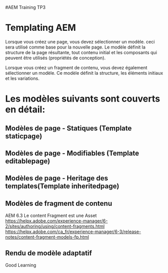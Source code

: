 #AEM Training TP3

# Templating AEM

Lorsque vous créez une page, vous devez sélectionner un modèle. ceci sera utilisé comme base pour la nouvelle page. Le modèle définit la structure de la page résultante, tout contenu initial et les composants qui peuvent être utilisés (propriétés de conception).

Lorsque vous créez un fragment de contenu, vous devez également sélectionner un modèle. Ce modèle définit la structure, les éléments initiaux et les variations.

Les modèles suivants sont couverts en détail:
=============================================
Modèles de page - Statiques (Template staticpage)
-----------------------------
Modèles de page - Modifiables (Template editablepage)
-----------------------------
Modèles de page -  Heritage des templates(Template inheritedpage)
-----------------------------
Modèles de fragment de contenu
-----------------------------
AEM 6.3
Le content Fragment est une Asset  
https://helpx.adobe.com/experience-manager/6-2/sites/authoring/using/content-fragments.html
https://helpx.adobe.com/ca_fr/experience-manager/6-3/release-notes/content-fragment-models-fp.html

Rendu de modèle adaptatif
-----------------------------

Good Learning 
